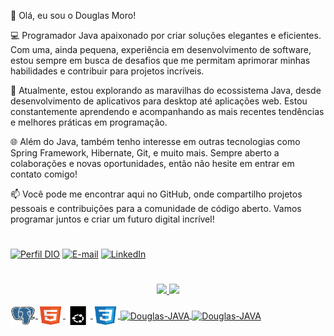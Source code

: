 👋 Olá, eu sou o Douglas Moro!

💻 Programador Java apaixonado por criar soluções elegantes e eficientes. Com uma, ainda pequena, experiência em desenvolvimento de software, estou sempre em busca de desafios que me permitam aprimorar minhas habilidades e contribuir para projetos incríveis.

🚀 Atualmente, estou explorando as maravilhas do ecossistema Java, desde desenvolvimento de aplicativos para desktop até aplicações web. Estou constantemente aprendendo e acompanhando as mais recentes tendências e melhores práticas em programação.

🌐 Além do Java, também tenho interesse em outras tecnologias como Spring Framework, Hibernate, Git, e muito mais. Sempre aberto a colaborações e novas oportunidades, então não hesite em entrar em contato comigo!

📫 Você pode me encontrar aqui no GitHub, onde compartilho projetos pessoais e contribuições para a comunidade de código aberto. Vamos programar juntos e criar um futuro digital incrível!

#

[![Perfil DIO](https://img.shields.io/badge/-Meu%20Perfil%20na%20DIO-30A3DC?style=for-the-badge)](https://web.dio.me/users/douglas_moro/)
[![E-mail](https://img.shields.io/badge/-Email-000?style=for-the-badge&logo=microsoft-outlook&logoColor=E94D5F)](douglas.moro@unochapeco.edu.br)
[![LinkedIn](https://img.shields.io/badge/-LinkedIn-000?style=for-the-badge&logo=linkedin&logoColor=30A3DC)](https://www.linkedin.com/in/douglas-moro/)

#

<div align="center">
  <a href="https://github.com/Douglas260891cyber">
  <img height="166em" src="https://github-readme-stats.vercel.app/api?username=Douglas260891cyber&show_icons=true&theme=dracula&include_all_commits=true&count_private=true"/>
  <img height="166em" src="https://github-readme-stats.vercel.app/api/top-langs/?username=Douglas260891cyber&layout=compact&langs_count=7&theme=dracula"/>
</div>
  
<div style="display: inline_block"><br>
  <img align="center" alt="Douglas-PostgreSQL" height="30" width="40" src="https://github.com/devicons/devicon/blob/master/icons/postgresql/postgresql-original.svg">
  <img align="center" alt="Douglas-HTML" height="30" width="40" src="https://raw.githubusercontent.com/devicons/devicon/master/icons/html5/html5-original.svg">
  <img align="center" alt="Douglas-Ubuntu" height="30" width="40" src="https://github.com/devicons/devicon/blob/master/icons/ubuntu/ubuntu-plain.svg">
  <img align="center" alt="Douglas-CSS" height="30" width="40" src="https://raw.githubusercontent.com/devicons/devicon/master/icons/css3/css3-original.svg">
  <img align="center" alt="Douglas-JAVA" height="30" width="40" src="https://cdn.jsdelivr.net/gh/devicons/devicon/icons/java/java-original.svg" />  
  <img  align="center" alt="Douglas-JAVA" height="30" width="40" src="https://cdn.jsdelivr.net/gh/devicons/devicon/icons/spring/spring-original.svg" />
</div>
 
